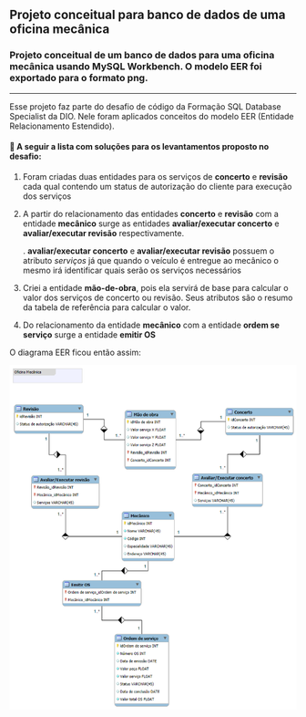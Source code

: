 ## Projeto conceitual para banco de dados de uma oficina mecânica

### Projeto conceitual de um banco de dados para uma oficina mecânica usando MySQL Workbench. O modelo EER foi exportado para o formato png.

---

Esse projeto faz parte do desafio de código da Formação SQL Database Specialist da DIO. Nele foram aplicados conceitos do modelo EER (Entidade Relacionamento Estendido).

#### 📝 A seguir a lista com soluções para os levantamentos proposto no desafio:

1. Foram criadas duas entidades para os serviços de **concerto** e **revisão** cada qual contendo um status de autorização do cliente para execução dos serviços

2. A partir do relacionamento das entidades **concerto** e **revisão** com a entidade **mecânico** surge as entidades **avaliar/executar concerto** e **avaliar/executar revisão** respectivamente. 

    . **avaliar/executar concerto** e **avaliar/executar revisão** possuem o atributo *serviços* já que quando o veículo é entregue ao mecânico o mesmo irá identificar quais serão os serviços necessários

3. Criei a entidade **mão-de-obra**, pois ela servirá de base para calcular o valor dos serviços de concerto ou revisão. Seus atributos são o resumo da tabela de referência para calcular o valor.

4. Do relacionamento da entidade **mecânico** com a entidade **ordem se serviço** surge a entidade **emitir OS**

O diagrama EER ficou então assim:

![Diagrama EER](./Modelo-EER-Oficina-Mecanica.png)

